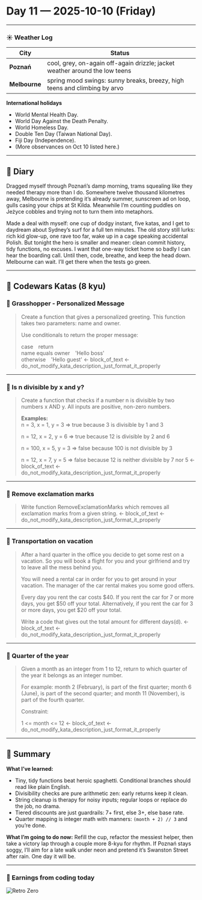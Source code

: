 
# Day 11 — 2025-10-10 (Friday)

---

### ☀️ Weather Log
| City        | Status                                                                |
|-------------|------------------------------------------------------------------------|
| **Poznań**      | cool, grey, on-again off-again drizzle; jacket weather around the low teens |
| **Melbourne**   | spring mood swings: sunny breaks, breezy, high teens and climbing by arvo    |

**International holidays**
- World Mental Health Day.
- World Day Against the Death Penalty.  
- World Homeless Day.  
- Double Ten Day (Taiwan National Day).  
- Fiji Day (Independence).  
- (More observances on Oct 10 listed here.)

---

## 📓 Diary
Dragged myself through Poznań’s damp morning, trams squealing like they needed therapy more than I do. Somewhere twelve thousand kilometres away, Melbourne is pretending it’s already summer, sunscreen ad on loop, gulls casing your chips at St Kilda. Meanwhile I’m counting puddles on Jeżyce cobbles and trying not to turn them into metaphors.

Made a deal with myself: one cup of dodgy instant, five katas, and I get to daydream about Sydney’s surf for a full ten minutes. The old story still lurks: rich kid glow-up, one rave too far, wake up in a cage speaking accidental Polish. But tonight the hero is smaller and meaner: clean commit history, tidy functions, no excuses. I want that one-way ticket home so badly I can hear the boarding call. Until then, code, breathe, and keep the head down. Melbourne can wait. I’ll get there when the tests go green.

---

## 🧩 Codewars Katas (8 kyu)

### 🎯 Grasshopper - Personalized Message
> Create a function that gives a personalized greeting. This function takes two parameters: name and owner.  
>  
> Use conditionals to return the proper message:  
>  
> case return  
> name equals owner 'Hello boss'  
> otherwise 'Hello guest' <- block_of_text <- do_not_modify_kata_description_just_format_it_properly

---

### 🎯 Is n divisible by x and y?
> Create a function that checks if a number n is divisible by two numbers x AND y. All inputs are positive, non-zero numbers.  
>  
> **Examples:**  
> n = 3, x = 1, y = 3 => true because 3 is divisible by 1 and 3  
>  
> n = 12, x = 2, y = 6 => true because 12 is divisible by 2 and 6  
>  
> n = 100, x = 5, y = 3 => false because 100 is not divisible by 3  
>  
> n = 12, x = 7, y = 5 => false because 12 is neither divisible by 7 nor 5 <- block_of_text <- do_not_modify_kata_description_just_format_it_properly

---

### 🎯 Remove exclamation marks
> Write function RemoveExclamationMarks which removes all exclamation marks from a given string. <- block_of_text <- do_not_modify_kata_description_just_format_it_properly

---

### 🎯 Transportation on vacation
> After a hard quarter in the office you decide to get some rest on a vacation. So you will book a flight for you and your girlfriend and try to leave all the mess behind you.  
>  
> You will need a rental car in order for you to get around in your vacation. The manager of the car rental makes you some good offers.  
>  
> Every day you rent the car costs $40. If you rent the car for 7 or more days, you get $50 off your total. Alternatively, if you rent the car for 3 or more days, you get $20 off your total.  
>  
> Write a code that gives out the total amount for different days(d). <- block_of_text <- do_not_modify_kata_description_just_format_it_properly

---

### 🎯 Quarter of the year
> Given a month as an integer from 1 to 12, return to which quarter of the year it belongs as an integer number.  
>  
> For example: month 2 (February), is part of the first quarter; month 6 (June), is part of the second quarter; and month 11 (November), is part of the fourth quarter.  
>  
> Constraint:  
>  
> 1 <= month <= 12 <- block_of_text <- do_not_modify_kata_description_just_format_it_properly

---

## 🧭 Summary
**What I’ve learned:**
- Tiny, tidy functions beat heroic spaghetti. Conditional branches should read like plain English.
- Divisibility checks are pure arithmetic zen: early returns keep it clean.
- String cleanup is therapy for noisy inputs; regular loops or replace do the job, no drama.
- Tiered discounts are just guardrails: 7+ first, else 3+, else base rate.
- Quarter mapping is integer math with manners: `(month + 2) // 3` and you’re done.

**What I’m going to do now:**
Refill the cup, refactor the messiest helper, then take a victory lap through a couple more 8-kyu for rhythm. If Poznań stays soggy, I’ll aim for a late walk under neon and pretend it’s Swanston Street after rain. One day it will be.

---

### 💸 Earnings from coding today
![Retro Zero](https://i.imgur.com/ekv435l.gif)